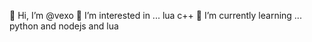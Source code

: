 👋 Hi, I’m @vexo
👀 I’m interested in ... lua c++
🌱 I’m currently learning ... python and nodejs and lua

